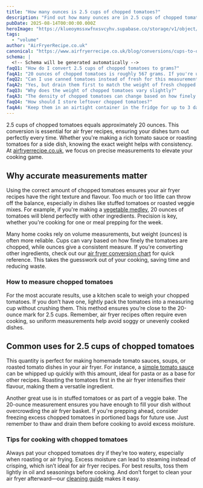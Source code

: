 ```yaml
---
title: "How many ounces is 2.5 cups of chopped tomatoes?"
description: "Find out how many ounces are in 2.5 cups of chopped tomatoes for perfect air fryer recipes every time."
pubDate: 2025-08-14T00:00:00.000Z
heroImage: "https://klueoymssxwfnxsvcyhv.supabase.co/storage/v1/object/public/Shmucket/how-many-ounces-is-2-5-cups-chopped-tomatoes.webp"
tags:
  - "volume"
author: "AirFryerRecipe.co.uk"
canonical: "https://www.airfryerrecipe.co.uk/blog/conversions/cups-to-ounces/how-many-ounces-is-2-5-cups-chopped-tomatoes"
schema: |
  <!-- Schema will be generated automatically -->
faqQ1: "How do I convert 2.5 cups of chopped tomatoes to grams?"
faqA1: "20 ounces of chopped tomatoes is roughly 567 grams. If you're using a metric scale, this conversion ensures accuracy in your air fryer recipes. Grams are often preferred for precision, especially in baking or sauce-making."
faqQ2: "Can I use canned tomatoes instead of fresh for this measurement?"
faqA2: "Yes, but drain them first to match the weight of fresh chopped tomatoes. Canned tomatoes often have extra liquid, which can affect cooking times and textures in the air fryer. Adjust seasoning as canned tomatoes may already contain salt."
faqQ3: "Why does the weight of chopped tomatoes vary slightly?"
faqA3: "The density of chopped tomatoes can change based on how finely they’re diced and their water content. Ripe, juicy tomatoes may weigh more than firmer ones. For consistency, aim for a uniform chop and measure by weight when possible."
faqQ4: "How should I store leftover chopped tomatoes?"
faqA4: "Keep them in an airtight container in the fridge for up to 3 days. For longer storage, freeze them in 20-ounce portions. Thawed tomatoes are best used in cooked dishes like sauces or soups, as they lose some texture when frozen."
---
```

<p>2.5 cups of chopped tomatoes equals approximately 20 ounces. This conversion is essential for air fryer recipes, ensuring your dishes turn out perfectly every time. Whether you're making a rich tomato sauce or roasting tomatoes for a side dish, knowing the exact weight helps with consistency. At <a href=https://www.airfryerrecipe.co.uk>airfryerrecipe.co.uk</a>, we focus on precise measurements to elevate your cooking game.</p>  

<h2>Why accurate measurements matter</h2>  
<p>Using the correct amount of chopped tomatoes ensures your air fryer recipes have the right texture and flavour. Too much or too little can throw off the balance, especially in dishes like stuffed tomatoes or roasted veggie mixes. For example, if you're making a <a href=https://www.airfryerrecipe.co.uk/recipe-category/vegetables>vegetable medley</a>, 20 ounces of tomatoes will blend perfectly with other ingredients. Precision is key, whether you're cooking for one or meal prepping for the week.</p>  

<p>Many home cooks rely on volume measurements, but weight (ounces) is often more reliable. Cups can vary based on how finely the tomatoes are chopped, while ounces give a consistent measure. If you're converting other ingredients, check out our <a href=https://www.airfryerrecipe.co.uk/air-fryer-conversion-chart>air fryer conversion chart</a> for quick reference. This takes the guesswork out of your cooking, saving time and reducing waste.</p>  

<h3>How to measure chopped tomatoes</h3>  
<p>For the most accurate results, use a kitchen scale to weigh your chopped tomatoes. If you don’t have one, lightly pack the tomatoes into a measuring cup without crushing them. This method ensures you’re close to the 20-ounce mark for 2.5 cups. Remember, air fryer recipes often require even cooking, so uniform measurements help avoid soggy or unevenly cooked dishes.</p>  

<h2>Common uses for 2.5 cups of chopped tomatoes</h2>  
<p>This quantity is perfect for making homemade tomato sauces, soups, or roasted tomato dishes in your air fryer. For instance, a <a href=https://www.airfryerrecipe.co.uk/recipes>simple tomato sauce</a> can be whipped up quickly with this amount, ideal for pasta or as a base for other recipes. Roasting the tomatoes first in the air fryer intensifies their flavour, making them a versatile ingredient.</p>  

<p>Another great use is in stuffed tomatoes or as part of a veggie bake. The 20-ounce measurement ensures you have enough to fill your dish without overcrowding the air fryer basket. If you're prepping ahead, consider freezing excess chopped tomatoes in portioned bags for future use. Just remember to thaw and drain them before cooking to avoid excess moisture.</p>  

<h3>Tips for cooking with chopped tomatoes</h3>  
<p>Always pat your chopped tomatoes dry if they’re too watery, especially when roasting or air frying. Excess moisture can lead to steaming instead of crisping, which isn’t ideal for air fryer recipes. For best results, toss them lightly in oil and seasonings before cooking. And don’t forget to clean your air fryer afterward—our <a href=https://www.airfryerrecipe.co.uk/air-fryer-cleaner>cleaning guide</a> makes it easy.</p>
